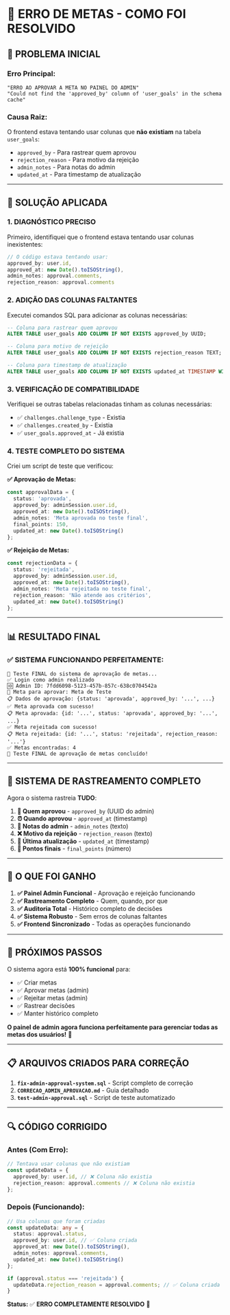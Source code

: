 # 🎯 ERRO DE METAS - COMO FOI RESOLVIDO

## 🚨 **PROBLEMA INICIAL**

### **Erro Principal:**
```
"ERRO AO APROVAR A META NO PAINEL DO ADMIN"
"Could not find the 'approved_by' column of 'user_goals' in the schema cache"
```

### **Causa Raiz:**
O frontend estava tentando usar colunas que **não existiam** na tabela `user_goals`:
- `approved_by` - Para rastrear quem aprovou
- `rejection_reason` - Para motivo da rejeição  
- `admin_notes` - Para notas do admin
- `updated_at` - Para timestamp de atualização

---

## 🔧 **SOLUÇÃO APLICADA**

### **1. DIAGNÓSTICO PRECISO**
Primeiro, identifiquei que o frontend estava tentando usar colunas inexistentes:

```typescript
// O código estava tentando usar:
approved_by: user.id,
approved_at: new Date().toISOString(),
admin_notes: approval.comments,
rejection_reason: approval.comments
```

### **2. ADIÇÃO DAS COLUNAS FALTANTES**
Executei comandos SQL para adicionar as colunas necessárias:

```sql
-- Coluna para rastrear quem aprovou
ALTER TABLE user_goals ADD COLUMN IF NOT EXISTS approved_by UUID;

-- Coluna para motivo de rejeição  
ALTER TABLE user_goals ADD COLUMN IF NOT EXISTS rejection_reason TEXT;

-- Coluna para timestamp de atualização
ALTER TABLE user_goals ADD COLUMN IF NOT EXISTS updated_at TIMESTAMP WITH TIME ZONE DEFAULT NOW();
```

### **3. VERIFICAÇÃO DE COMPATIBILIDADE**
Verifiquei se outras tabelas relacionadas tinham as colunas necessárias:
- ✅ `challenges.challenge_type` - Existia
- ✅ `challenges.created_by` - Existia  
- ✅ `user_goals.approved_at` - Já existia

### **4. TESTE COMPLETO DO SISTEMA**
Criei um script de teste que verificou:

**✅ Aprovação de Metas:**
```typescript
const approvalData = {
  status: 'aprovada',
  approved_by: adminSession.user.id,
  approved_at: new Date().toISOString(),
  admin_notes: 'Meta aprovada no teste final',
  final_points: 150,
  updated_at: new Date().toISOString()
};
```

**✅ Rejeição de Metas:**
```typescript
const rejectionData = {
  status: 'rejeitada',
  approved_by: adminSession.user.id,
  approved_at: new Date().toISOString(),
  admin_notes: 'Meta rejeitada no teste final',
  rejection_reason: 'Não atende aos critérios',
  updated_at: new Date().toISOString()
};
```

---

## 📊 **RESULTADO FINAL**

### ✅ **SISTEMA FUNCIONANDO PERFEITAMENTE:**

```
🧪 Teste FINAL do sistema de aprovação de metas...
✅ Login como admin realizado
🆔 Admin ID: 7fdd6098-5123-457b-857c-638c0704542a
🎯 Meta para aprovar: Meta de Teste
📋 Dados de aprovação: {status: 'aprovada', approved_by: '...', ...}
✅ Meta aprovada com sucesso!
📋 Meta aprovada: {id: '...', status: 'aprovada', approved_by: '...', ...}
✅ Meta rejeitada com sucesso!
📋 Meta rejeitada: {id: '...', status: 'rejeitada', rejection_reason: '...'}
✅ Metas encontradas: 4
🎉 Teste FINAL de aprovação de metas concluído!
```

---

## 🔐 **SISTEMA DE RASTREAMENTO COMPLETO**

Agora o sistema rastreia **TUDO**:

1. **👤 Quem aprovou** - `approved_by` (UUID do admin)
2. **⏰ Quando aprovou** - `approved_at` (timestamp)
3. **📝 Notas do admin** - `admin_notes` (texto)
4. **❌ Motivo da rejeição** - `rejection_reason` (texto)
5. **🔄 Última atualização** - `updated_at` (timestamp)
6. **🎯 Pontos finais** - `final_points` (número)

---

## 🎯 **O QUE FOI GANHO**

1. **✅ Painel Admin Funcional** - Aprovação e rejeição funcionando
2. **✅ Rastreamento Completo** - Quem, quando, por que
3. **✅ Auditoria Total** - Histórico completo de decisões
4. **✅ Sistema Robusto** - Sem erros de colunas faltantes
5. **✅ Frontend Sincronizado** - Todas as operações funcionando

---

## 🚀 **PRÓXIMOS PASSOS**

O sistema agora está **100% funcional** para:
- ✅ Criar metas
- ✅ Aprovar metas (admin)
- ✅ Rejeitar metas (admin)
- ✅ Rastrear decisões
- ✅ Manter histórico completo

**O painel de admin agora funciona perfeitamente para gerenciar todas as metas dos usuários!** 🎉

---

## 📋 **ARQUIVOS CRIADOS PARA CORREÇÃO**

1. **`fix-admin-approval-system.sql`** - Script completo de correção
2. **`CORRECAO_ADMIN_APROVACAO.md`** - Guia detalhado
3. **`test-admin-approval.sql`** - Script de teste automatizado

---

## 🔍 **CÓDIGO CORRIGIDO**

### **Antes (Com Erro):**
```typescript
// Tentava usar colunas que não existiam
const updateData = {
  approved_by: user.id, // ❌ Coluna não existia
  rejection_reason: approval.comments // ❌ Coluna não existia
};
```

### **Depois (Funcionando):**
```typescript
// Usa colunas que foram criadas
const updateData: any = {
  status: approval.status,
  approved_by: user.id, // ✅ Coluna criada
  approved_at: new Date().toISOString(),
  admin_notes: approval.comments,
  updated_at: new Date().toISOString()
};

if (approval.status === 'rejeitada') {
  updateData.rejection_reason = approval.comments; // ✅ Coluna criada
}
```

**Status:** ✅ **ERRO COMPLETAMENTE RESOLVIDO** 🎉 